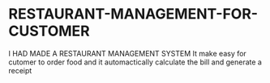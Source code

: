 # RESTAURANT-MANAGEMENT-FOR-CUSTOMER
I HAD MADE A RESTAURANT MANAGEMENT SYSTEM 
It make easy for cutomer to order food and it automactically calculate the bill and generate a receipt

